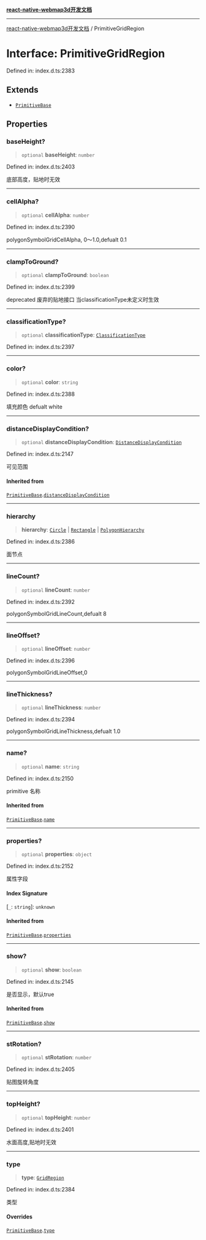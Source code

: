 [**react-native-webmap3d开发文档**](../README.md)

***

[react-native-webmap3d开发文档](../globals.md) / PrimitiveGridRegion

# Interface: PrimitiveGridRegion

Defined in: index.d.ts:2383

## Extends

- [`PrimitiveBase`](PrimitiveBase.md)

## Properties

### baseHeight?

> `optional` **baseHeight**: `number`

Defined in: index.d.ts:2403

底部高度，贴地时无效

***

### cellAlpha?

> `optional` **cellAlpha**: `number`

Defined in: index.d.ts:2390

polygonSymbolGridCellAlpha, 0～1.0,defualt 0.1

***

### clampToGround?

> `optional` **clampToGround**: `boolean`

Defined in: index.d.ts:2399

deprecated 废弃的贴地接口 当classificationType未定义时生效

***

### classificationType?

> `optional` **classificationType**: [`ClassificationType`](../enumerations/ClassificationType.md)

Defined in: index.d.ts:2397

***

### color?

> `optional` **color**: `string`

Defined in: index.d.ts:2388

填充颜色 defualt white

***

### distanceDisplayCondition?

> `optional` **distanceDisplayCondition**: [`DistanceDisplayCondition`](DistanceDisplayCondition.md)

Defined in: index.d.ts:2147

可见范围

#### Inherited from

[`PrimitiveBase`](PrimitiveBase.md).[`distanceDisplayCondition`](PrimitiveBase.md#distancedisplaycondition)

***

### hierarchy

> **hierarchy**: [`Circle`](Circle.md) \| [`Rectangle`](Rectangle.md) \| [`PolygonHierarchy`](PolygonHierarchy.md)

Defined in: index.d.ts:2386

面节点

***

### lineCount?

> `optional` **lineCount**: `number`

Defined in: index.d.ts:2392

polygonSymbolGridLineCount,defualt 8

***

### lineOffset?

> `optional` **lineOffset**: `number`

Defined in: index.d.ts:2396

polygonSymbolGridLineOffset,0

***

### lineThickness?

> `optional` **lineThickness**: `number`

Defined in: index.d.ts:2394

polygonSymbolGridLineThickness,defualt 1.0

***

### name?

> `optional` **name**: `string`

Defined in: index.d.ts:2150

primitive 名称

#### Inherited from

[`PrimitiveBase`](PrimitiveBase.md).[`name`](PrimitiveBase.md#name)

***

### properties?

> `optional` **properties**: `object`

Defined in: index.d.ts:2152

属性字段

#### Index Signature

\[`_`: `string`\]: `unknown`

#### Inherited from

[`PrimitiveBase`](PrimitiveBase.md).[`properties`](PrimitiveBase.md#properties)

***

### show?

> `optional` **show**: `boolean`

Defined in: index.d.ts:2145

是否显示，默认true

#### Inherited from

[`PrimitiveBase`](PrimitiveBase.md).[`show`](PrimitiveBase.md#show)

***

### stRotation?

> `optional` **stRotation**: `number`

Defined in: index.d.ts:2405

贴图旋转角度

***

### topHeight?

> `optional` **topHeight**: `number`

Defined in: index.d.ts:2401

水面高度,贴地时无效

***

### type

> **type**: [`GridRegion`](../enumerations/PrimitiveType.md#gridregion)

Defined in: index.d.ts:2384

类型

#### Overrides

[`PrimitiveBase`](PrimitiveBase.md).[`type`](PrimitiveBase.md#type)
